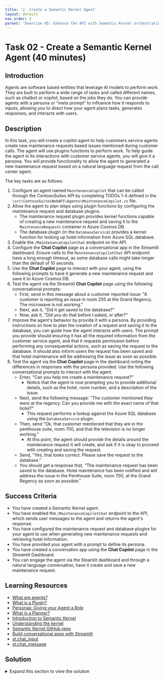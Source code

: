 ```yaml
---
title: '2. Create a Semantic Kernel Agent'
layout: default
nav_order: 2
parent: 'Exercise 05: Enhance the API with Semantic Kernel orchestration'
---
```


# Task 02 - Create a Semantic Kernel Agent (40 minutes)

## Introduction

Agents are software based entities that leverage AI models to perform work. They are built to perform a wide range of tasks and called different names, such as chatbot or copilot, based on the jobs they do. You can provide agents with a persona or "meta prompt" to influence how it responds to inputs, allowing you to direct how your agent plans tasks, generates responses, and interacts with users.

## Description

In this task, you will create a copilot agent to help customers service agents create new maintenance requests based issues mentioned during customer calls. The agent will use plugins functions to perform work. To help guide the agent in its interactions with customer service agents, you will give it a persona. You will provide functionality to allow the agent to generated a new maintenance request based on a natural language request from the call center agent.

The key tasks are as follows:

1. Configure an agent named `MaintenanceCopilot` that can be called through the ContosoSuites API by completing TODOs 1-4 defined in the `\src\ContosoSuitesWebAPI\Agents\MaintenanceCopilot.cs` file.
2. Allow the agent to plan steps using plugin functions by configuring the maintenance request and database plugins.
   - The maintenance request plugin provides kernel functions capable of creating a new maintenance request and saving it to the `MaintenanceRequests` container in Azure Cosmos DB.
   - The database plugin (in the `DatabaseService`) provides a kernel function for looking up hotel information from Azure SQL database.
3. Enable the `/MaintenanceCopilotChat` endpoint on the API.
4. Configure the **Chat Copilot** page as a conversational app in the Streamlit dashboard. Ensure calls to the `MaintenanceCopilotChat` API endpoint have a long enough timeout, as some database calls might take longer than the default of 10 seconds.
5. Use the **Chat Copilot** page to interact with your agent, using the following prompts to have it generate a new maintenance request and save it to Azure Cosmos DB.
6. Test the agent via the Streamlit **Chat Copilot** page using the following conversational prompts:
   - First, send in this message about a customer reported issue: "A customer is reporting an issue in room 205 at the Grand Regency. The microwave is not working."
   - Next, ask it, "Did it get saved to the database?"
   - Now, ask it, "Did you do that before I asked, or after?"
7. Improve the agent's behavior by provide it with a persona. By providing instructions on how to plan the creation of a request and saving it to the database, you can guide how the agent interacts with users. The prompt you provide should ensuring it has all the required information from the customer service agent, and that it requests permission before performing any consequential actions, such as saving the request to the database. It should also inform users the request has been saved and that hotel maintenance will be addressing the issue as soon as possible.
8. Test the agent via the **Chat Copilot** page in the dashboard noting the differences in responses with the persona provided. Use the following conversational prompts to interact with the agent.
    - Enter, "Can you help me create a maintenance request?"
      - Notice that the agent is now prompting you to provide additional details, such as the hotel, room number, and a description of the issue.
    - Next, send the following message: "The customer mentioned they were at the regency. Can you provide me with the exact name of that hotel?"
      - This request performs a lookup against the Azure SQL database using the `DatabaseService` plugin.
    - Then, send "Ok, that customer mentioned that they are in the penthouse suite, room 700, and that the television is no longer working."
      - At this point, the agent should provide the details around the maintenance request it will create, and ask if it is okay to proceed with creating and saving the request.
    - Send, "Yes, that looks correct. Please save the request to the database."
    - You should get a response that, "The maintenance request has been saved to the database. Hotel maintenance has been notified and will address the issue in the Penthouse Suite, room 700, at the Grand Regency as soon as possible."

## Success Criteria

- You have created a Semantic Kernel agent.
- You have enabled the `/MaintenanceCopilotChat` endpoint to the API, which sends user messages to the agent and returns the agent's response.
- You have configured the maintenance request and database plugins for your agent to use when generating new maintenance requests and retrieving hotel information.
- You have provided your agent with a prompt to define its persona.
- You have created a conversation app using the **Chat Copilot** page in the Streamlit Dashboard.
- You can engage the agent via the Steamlit dashboard and through a natural language conversation, have it create and save a new maintenance request.

## Learning Resources

- [What are agents?](hhttps://learn.microsoft.com/semantic-kernel/concepts/agents?pivots=programming-language-csharp)
- [What is a Plugin?](https://learn.microsoft.com/semantic-kernel/concepts/plugins/?pivots=programming-language-csharp)
- [Personas: Giving your Agent a Role](https://learn.microsoft.com/semantic-kernel/concepts/personas?pivots=programming-language-csharp)
- [What is a Planner?](https://learn.microsoft.com/semantic-kernel/concepts/planning?pivots=programming-language-csharp)
- [Introduction to Semantic Kernel](https://learn.microsoft.com/semantic-kernel/overview/)
- [Understanding the kernel](https://learn.microsoft.com/semantic-kernel/concepts/kernel?pivots=programming-language-csharp)
- [Semantic Kernel GitHub repo](https://github.com/microsoft/semantic-kernel)
- [Build conversational apps with Streamlit](https://docs.streamlit.io/develop/tutorials/llms/build-conversational-apps)
- [st.chat_input](https://docs.streamlit.io/develop/api-reference/chat/st.chat_input)
- [st.chat_message](https://docs.streamlit.io/develop/api-reference/chat/st.chat_message)

## Solution

<details markdown="block">
<summary>Expand this section to view the solution</summary>

- The structure for the `MaintenaceCopilot` agent can be found in the `src\ConsotoSuitesWebAPI` project, but it must be configured before it will function correctly:
  - Navigate to the web API project in Visual Studio Code and open the `Agents\MaintenanceCopilot.cs` file.
  - Complete `Exercise 5 Task 2 TODO #1` by adding the following `using` statements at the top of the file:

    ```csharp
    using Microsoft.SemanticKernel;
    using Microsoft.SemanticKernel.ChatCompletion;
    using Microsoft.SemanticKernel.Connectors.OpenAI;
    ```

  - Complete `Exercise 5 Task 2 TODO #2` by updating the class definition to inject a `Kernel` service into the primary constructor.

    ```csharp
    public class MaintenanceCopilot(Kernel kernel)
    ```

  - Complete `Exercise 5 Task 2 TODO #3` by uncommenting the class-level variable definitions, providing the `_kernel` and `_history` variables for use within the agent.
  - Complete `Exercise 5 Task 2 TODO #4` by commenting out the `throw new NotImplementedException()` line, and the uncommenting the remaining code in the function. The lines you are uncommenting allow the Azure OpenAI chat completion service to auto-invoke Kernel functions defined in the database and maintance request plugins. It also adds the incoming user message to the chat history, and insers the agents response once it replies.

- To configure the maintenance request and database plugins:
  - In Visual Studio Code, open the `Plugins\MaintenanceRequestPlugin.cs` file in the `ContosoSuitesWebAPI` project.
  - Complete `Exercise 5 Task 2 TODO #5` by add a reference to the `Microsoft.SemanticKernel` library at the top of the file, along with the other `using` statements.
  - Complete `Exercise 5 Task 2 TODO #s 6 and 8` by adding Kernel function and Description descriptors of the `CreateMaintenanceRequest` and `SaveMaintenanceRequest` functions. The descriptors for each should look like:
    - For the `CreateMaintenanceRequest` function:

      ```csharp
      [KernelFunction("create_maintenance_request")]
      [Description("Creates a new maintenance request for a hotel.")]
      ```

    - For the `SaveMaintenanceRequest` function:

      ```csharp
      [KernelFunction("save_maintenance_request")]
      [Description("Saves a maintenance request to the database for a hotel.")]
      ```

  - Complete `Exercise 5 Task 2 TODO #s 7 and 9` by adding a `Kernel` parameter to the beginning of both function method declarations.
    - For the `CreateMaintenanceRequest` function, add `Kernel kernel` as the first parameter:

      ```csharp
      public async Task<MaintenanceRequest> CreateMaintenanceRequest(Kernel kernel, int HotelId, string Hotel, string Details, int? RoomNumber,string? location)
      ```

    - For the `SaveMaintenanceRequest` function, add `Kernel kernel` as the first parameter:

      ```csharp
      public async Task SaveMaintenanceRequest(Kernel kernel, MaintenanceRequest maintenanceRequest)
      ```

  - Save the `MaintenanceRequestPlugin` file.
  - Once you've defined your plugin, you must add it to your kernel by creating a new instance of the plugin and adding it to the kernel's plugin collection.
    - Open the `Program.cs` file in the `ContosoSuitesWebAPI` project.
    - In the `Kernel` singleton service `builder`, add the following code to define a plugin from the `MaintenanceRequestPlugin` type. This can be added directly below the plugin defintion for the `DatabaseService`.

      ```csharp
      kernelBuilder.Plugins.AddFromType<MaintenanceRequestPlugin>("MaintenanceCopilot");
      ```

    - Because the `MaintenanceRequestPlugin` uses dependency injection to provide a `CosmosClient`, you will also need to add a singleton instance of the that client within your `Kernel` service definition. Do that by adding the following code just below the plugin line you just added:

      ```csharp
      kernelBuilder.Services.AddSingleton<CosmosClient>((_) =>
      {
          CosmosClient client = new(
              connectionString: builder.Configuration["CosmosDB:ConnectionString"]!
          );
          return client;
      });
      ```

      This code is a bit reduntant with the `CosmosClient` code earlier in the `Program.cs` file, but the service must be included within the `Kernel` service definition, or is will not be accessible to the plugin.

    - The complete `builder.Service.AddSingleton<Kernel>` method should now look like the following:

      ```csharp
      builder.Services.AddSingleton<Kernel>((_) =>
      {
          IKernelBuilder kernelBuilder = Kernel.CreateBuilder();
          kernelBuilder.AddAzureOpenAIChatCompletion(
              deploymentName: builder.Configuration["AzureOpenAI:DeploymentName"]!,
              endpoint: builder.Configuration["AzureOpenAI:Endpoint"]!,
              apiKey: builder.Configuration["AzureOpenAI:ApiKey"]!
          );
      #pragma warning disable SKEXP0010 // Type is for evaluation purposes only and is subject to change or removal in future updates. Suppressthis diagnostic to proceed.
          kernelBuilder.AddAzureOpenAITextEmbeddingGeneration(
              deploymentName: builder.Configuration["AzureOpenAI:EmbeddingDeploymentName"]!,
              endpoint: builder.Configuration["AzureOpenAI:Endpoint"]!,
              apiKey: builder.Configuration["AzureOpenAI:ApiKey"]!
          );
      #pragma warning restore SKEXP0010 // Type is for evaluation purposes only and is subject to change or removal in future updates. Suppressthis diagnostic to proceed.
      
          kernelBuilder.Plugins.AddFromType<DatabaseService>();
          kernelBuilder.Plugins.AddFromType<MaintenanceRequestPlugin>("MaintenanceCopilot");
      
          kernelBuilder.Services.AddSingleton<CosmosClient>((_) =>
          {
              CosmosClient client = new(
                  connectionString: builder.Configuration["CosmosDB:ConnectionString"]!
              );
              return client;
          });
      
          return kernelBuilder.Build();
      });
      ```

  - The `DatabaseService` plugin was already defined in a previous exercise, so there is just a small change that needs to be completed to allow your agent to use it.
    - Open the `Services\DatabaseService.cs` file to update the database plugin and make it usable by your agent.
    - Update the `[KernelFunction]` descriptor for the `GetHotels()` method and add the name "get_hotels" to the descriptor. The descriptor should now look like:

      ```csharp
      [KernelFunction("get_hotels")]
      ```

- To enable the `/MaintenanceCopilotChat` endpoint on the API:
  - In the `Program.cs` file in the `src\ContosoSuitesWebAPI` project and locate the `app.MapPost("/MaintenanceCopilotChat", async ([FromBody]string message, [FromServices] MaintenanceCopilot copilot)` API endpoint definition.
  - Complete `Exercise 5 Task 2 TODO #10` by calling the `Chat` method of the `MaintenanceCopilot`, passing in the user message from the request body. Return the response from the `Chat` method. The code in the API method should look like:

    ```csharp
    var response = await copilot.Chat(message);
    return response;
    ```

    Make sure to remove the `throw new NotImplementedException();` line, or you will get an error when that line is hit.

- To configure the **Chat Copilot** page as a conversational app in the Streamlit dashboard:
  - Complete `Exercise 5 Task 2 TODO #11` by setting `response` equal to the response from a POST request to the Copilot endpoint. The timeout should be set to 60 seconds or longer. The call should look like:

    ```python
    response = requests.post(f"{api_endpoint}/MaintenanceCopilotChat", json=message, timeout=60)
    ```

  - To define a conversational interface with the copilot, update the "How can I help you today?" prompt `if` statement with the following code:

    ```python
    # React to user input
        if prompt := st.chat_input("How I can help you today?"):
            with st.spinner("Awaiting the Copilot's response to your question..."):
                # Display user message in chat message container
                st.chat_message("user").markdown(prompt)
                # Add user message to chat history
                st.session_state.chat_messages.append({"role": "user", "content": prompt})
                # Send user message to Copilot and get response
                response = send_message_to_copilot(prompt)
                # Display assistant response in chat message container
                with st.chat_message("assistant"):
                    st.markdown(response)
                # Add assistant response to chat history
                st.session_state.chat_messages.append({"role": "assistant", "content": response})
    ```

  - Save the file.

- To test the agent via the Streamlit **Chat Copilot** page using the following conversational prompts:
  - Run the API locally by opening a new terminal window in Visual Studio code, navigate to the `src\ContosoSuitesWebAPI` directory and start the API using the following command:

    ```bash
    dotnet run
    ```

  - Open another terminal window, navigate to the `src\ContosoSuitesDashboard` directory, and run the following command to start the Streamlit dashboard:

    ```bash
    python -m streamlit run Index.py
    ```

  - Navigate to the **Copilot Chat** page using the left-hand menu, then submit the following conversational prompts:
    - First, send in this message about a customer reported issue: "A customer is reporting an issue in room 205 at the Grand Regency. The microwave is not working."
      - You should get a response that a maintenance request was created and will be addressed shortly.
    - Next, ask it, "Did it get saved to the database?"
      - It will reply that, yes, the request has been saved.
    - Now, ask it, "Did you do that before I asked, or after?"
      - You should get a reply that it was saved after you asked.

      The above behavior results from the agent not having explicit instructions on how it should behave or the steps it should take during the process. It simply calls the `create_maintenance_request` Kernel function and assumes it is done. It is not aware that the request should also be saved to the database. To fix this, you can provide the agent with a persona.

    - You can verify the new request was saved by navigating to the **Vector Search** page and entering a search query of "microwave not working at Grand Regency". Accept the default values for max results and minimum similarity score. Your newly saved record should be the first result in the list.

- To give your agent a persona and provide it with instructions so it behaves in a more consistent manner:
  - Open the `MaintenanceCopilot.cs` file in the `src\ContosoSuitesWebAPI` project and update the class-level variable defining the `ChatHistory` to pass the following string into the `ChatHistory()` object during variable decaration.

    ```csharp
    """
    You are a friendly assistant who likes to follow the rules. You will complete required steps
    and request approval before taking any consequential actions, such as saving the request to the database.
    If the user doesn't provide enough information for you to complete a task, you will keep asking questions
    until you have enough information to complete the task. Once the request has been saved to the database,
    inform the user that hotel maintenance has been notified and will address the issue as soon as possible.
    """
    ```

  - The final definition for `_history` should look like:

    ```csharp
    private ChatHistory _history = new ("""
        You are a friendly assistant who likes to follow the rules. You will complete required steps
        and request approval before taking any consequential actions, such as saving the request to the database.
        If the user doesn't provide enough information for you to complete a task, you will keep asking questions
        until you have enough information to complete the task. Once the request has been saved to the database,
        inform the user that hotel maintenance has been notified and will address the issue as soon as possible.
        """);
    ```

    - In the terminal window running the API, stop and restart the API project.

- To test the updated agent and evaluate how its responses differ with a persona assigned:
  - Return to the running Streamlit dashboard and the **Copilot Chat** page.
  - Use the following conversational prompts to interact with the agent.
    - Enter, "Can you help me create a maintenance request?"
      - Notice that the agent is now prompting you to provide additional details, such as the hotel, room number, and a description of the issue.
    - Next, send the following message: "The customer mentioned they were at the regency. Can you provide me with the exact name of that hotel?"
      - This request performs a lookup against the Azure SQL database using the `DatabaseService` plugin.
    - Then, send "Ok, that customer mentioned that they are in the penthouse suite, room 700, and that the television is no longer working."
      - At this point, the agent should provide the details around the maintenance request it will create, and ask if it is okay to proceed with creating and saving the request.
    - Send, "Yes, that looks correct. Please save the request to the database."
    - You should get a response similar to the following: "The maintenance request has been saved to the database. Hotel maintenance has been notified and will address the issue in the Penthouse Suite, room 700, at the Grand Regency as soon as possible."

</details>
